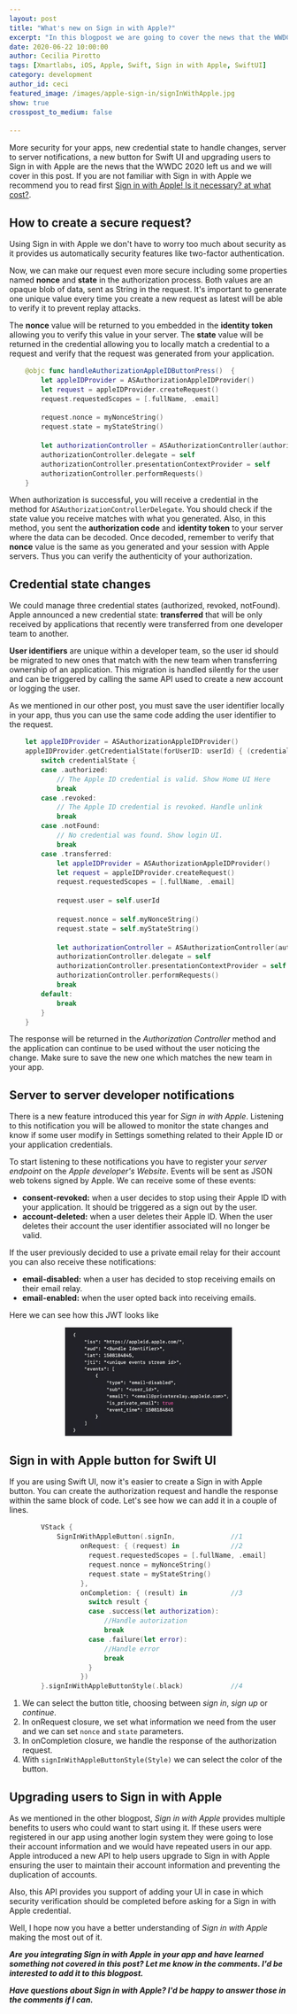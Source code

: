 ```yaml
---
layout: post
title: "What's new on Sign in with Apple?"
excerpt: "In this blogpost we are going to cover the news that the WWDC 2020 left us"
date: 2020-06-22 10:00:00
author: Cecilia Pirotto
tags: [Xmartlabs, iOS, Apple, Swift, Sign in with Apple, SwiftUI]
category: development
author_id: ceci
featured_image: /images/apple-sign-in/signInWithApple.jpg
show: true
crosspost_to_medium: false

---
```


More security for your apps, new credential state to handle changes, server to server notifications, a new button for Swift UI and upgrading users to Sign in with Apple are the news that the WWDC 2020 left us and we will cover in this post. If you are not familiar with Sign in with Apple we recommend you to read first [Sign in with Apple! Is it necessary? at what cost?](https://blog.xmartlabs.com/2020/05/04/Why-Sign-in-with-Apple-and-integration-guide/).

## How to create a secure request?

Using Sign in with Apple we don't have to worry too much about security as it provides us automatically security features like two-factor authentication. 

Now, we can make our request even more secure including some properties named **nonce** and **state** in the authorization process. Both values are an opaque blob of data, sent as String in the request. It's important to generate one unique value every time you create a new request as latest will be able to verify it to prevent replay attacks. 

The **nonce** value will be returned to you embedded in the **identity token** allowing you to verify this value in your server. The **state** value will be returned in the credential allowing you to locally match a credential to a request and verify that the request was generated from your application.

```swift 
    @objc func handleAuthorizationAppleIDButtonPress()  {
        let appleIDProvider = ASAuthorizationAppleIDProvider()
        let request = appleIDProvider.createRequest()
        request.requestedScopes = [.fullName, .email]
        
        request.nonce = myNonceString()
        request.state = myStateString()
            
        let authorizationController = ASAuthorizationController(authorizationRequests: [request])
        authorizationController.delegate = self
        authorizationController.presentationContextProvider = self
        authorizationController.performRequests()
    }

```
When authorization is successful, you will receive a credential in the method for `ASAuthorizationControllerDelegate`. You should check if the state value you receive matches with what you generated. Also, in this method, you sent the **authorization code** and **identity token** to your server where the data can be decoded. Once decoded, remember to verify that **nonce** value is the same as you generated and your session with Apple servers. Thus you can verify the authenticity of your authorization. 


## Credential state changes

We could manage three credential states (authorized, revoked, notFound). Apple announced a new credential state: **transferred** that will be only received by applications that recently were transferred from one developer team to another. 

**User identifiers** are unique within a developer team, so the user id should be migrated to new ones that match with the new team when transferring ownership of an application. This migration is handled silently for the user and can be triggered by calling the same API used to create a new account or logging the user. 

As we mentioned in our other post, you must save the user identifier locally in your app, thus you can use the same code adding the user identifier to the request.

```swift
    let appleIDProvider = ASAuthorizationAppleIDProvider()
    appleIDProvider.getCredentialState(forUserID: userId) { (credentialState, error) in
        switch credentialState {
        case .authorized:
            // The Apple ID credential is valid. Show Home UI Here
            break
        case .revoked:
            // The Apple ID credential is revoked. Handle unlink
            break
        case .notFound:
            // No credential was found. Show login UI.
            break
        case .transferred:
            let appleIDProvider = ASAuthorizationAppleIDProvider()
            let request = appleIDProvider.createRequest()
            request.requestedScopes = [.fullName, .email]
            
            request.user = self.userId
            
            request.nonce = self.myNonceString()
            request.state = self.myStateString()
                
            let authorizationController = ASAuthorizationController(authorizationRequests: [request])
            authorizationController.delegate = self
            authorizationController.presentationContextProvider = self
            authorizationController.performRequests()
            break
        default:
            break
        }
    }
```

The response will be returned in the *Authorization Controller* method and the application can continue to be used without the user noticing the change. Make sure to save the new one which matches the new team in your app. 


## Server to server developer notifications

There is a new feature introduced this year for *Sign in with Apple*. Listening to this notification you will be allowed to monitor the state changes and know if some user modify in Settings something related to their Apple ID or your application credentials. 

To start listening to these notifications you have to register your *server endpoint* on the *Apple developer's Website*. Events will be sent as JSON web tokens signed by Apple. We can receive some of these events:

* **consent-revoked:** when a user decides to stop using their Apple ID with your application. It should be triggered as a sign out by the user. 
* **account-deleted:** when a user deletes their Apple ID. When the user deletes their account the user identifier associated will no longer be valid. 

If the user previously decided to use a private email relay for their account you can also receive these notifications:
* **email-disabled:** when a user has decided to stop receiving emails on their email relay. 
* **email-enabled:** when the user opted back into receiving emails. 

Here we can see how this JWT looks like
<div style="text-align: center"><img width="60%" src="/images/whats-new-sign-in-with-apple/JWT-server-to-server-notification.png" /></div>
<p></p>

## Sign in with Apple button for Swift UI

If you are using Swift UI, now it's easier to create a Sign in with Apple button. You can create the authorization request and handle the response within the same block of code. Let's see how we can add it in a couple of lines.

```swift
        VStack {
            SignInWithAppleButton(.signIn,              //1
                  onRequest: { (request) in             //2
                    request.requestedScopes = [.fullName, .email]
                    request.nonce = myNonceString()
                    request.state = myStateString()
                  },
                  onCompletion: { (result) in           //3
                    switch result {
                    case .success(let authorization):
                        //Handle autorization
                        break
                    case .failure(let error):
                        //Handle error
                        break
                    }
                  })
        }.signInWithAppleButtonStyle(.black)            //4


```

1. We can select the button title, choosing between *sign in*, *sign up* or *continue*. 
2. In onRequest closure, we set what information we need from the user and we can set `nonce` and `state` parameters. 
3. In onCompletion closure, we handle the response of the authorization request. 
4. With `signInWithAppleButtonStyle(Style)` we can select the color of the button. 

## Upgrading users to Sign in with Apple

As we mentioned in the other blogpost, *Sign in with Apple* provides multiple benefits to users who could want to start using it. If these users were registered in our app using another login system they were going to lose their account information and we would have repeated users in our app. Apple introduced a new API to help users upgrade to Sign in with Apple ensuring the user to maintain their account information and preventing the duplication of accounts.

Also, this API provides you support of adding your UI in case in which security verification should be completed before asking for a Sign in with Apple credential.

Well, I hope now you have a better understanding of *Sign in with Apple* making the most out of it.


***Are you integrating Sign in with Apple in your app and have learned something not covered in this post? Let me know in the comments. I'd be interested to add it to this blogpost.***

***Have questions about Sign in with Apple? I'd be happy to answer those in the comments if I can.***
